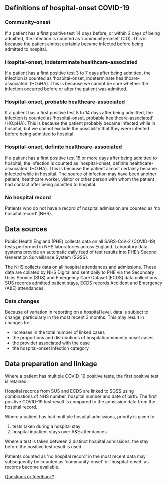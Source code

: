 ## Definitions of hospital-onset COVID-19

### Community-onset

If a patient has a first positive test 14 days before, or within 2 days of being admitted, the infection is counted as ‘community-onset’ (CO). This is because the patient almost certainly became infected before being admitted to hospital.

### Hospital-onset, indeterminate healthcare-associated

If a patient has a first positive test 3 to 7 days after being admitted, the infection is counted as ‘hospital-onset, indeterminate healthcare-associated’ (HO.iHA). This is because we cannot be sure whether the infection occurred before or after the patient was admitted.

### Hospital-onset, probable healthcare-associated

If a patient has a first positive test 8 to 14 days after being admitted, the infection is counted as ‘hospital-onset, probable healthcare-associated’ (HO.pHA). This is because the patient probably became infected while in hospital, but we cannot exclude the possibility that they were infected before being admitted to hospital.

### Hospital-onset, definite healthcare-associated

If a patient has a first positive test 15 or more days after being admitted to hospital, the infection is counted as ‘hospital-onset, definite healthcare-associated’ (HO.HA). This is because the patient almost certainly became infected while in hospital. The source of infection may have been another patient, healthcare worker, visitor or other person with whom the patient had contact after being admitted to hospital.

### No hospital record

Patients who do not have a record of hospital admission are counted as ‘no hospital record’ (NHR).


## Data sources

Public Health England (PHE) collects data on all SARS-CoV-2 (COVID-19) tests performed in NHS laboratories across England. Laboratory data systems provide an automatic daily feed of test results into PHE’s Second Generation Surveillance System (SGSS).

The NHS collects data on all hospital attendances and admissions. These data are collated by NHS Digital and sent daily to PHE via the Secondary Uses Service (SUS) and Emergency Care Dataset (ECDS) data collections. SUS records admitted patient stays, ECDS records Accident and Emergency (A&E) attendances.

### Data changes

Because of variation in reporting on a hospital level, data is subject to change, particularly in the most recent 3 months. This may result in changes to:

+ increases in the total number of linked cases
+ the proportions and distributions of hospital/community onset cases
+ the provider associated with the case
+ the hospital-onset infection category

## Data preparation and linkage

Where a patient has multiple COVID-19 positive tests, the first positive test is retained.

Hospital records from SUS and ECDS are linked to SGSS using combinations of NHS number, hospital number and date of birth. The first positive COVID-19 test result is compared to the admission date from the hospital record.

Where a patient has had multiple hospital admissions, priority is given to:

1. tests taken during a hospital stay
2. hospital inpatient stays over A&E attendances

Where a test is taken between 2 distinct hospital admissions, the stay before the positive test result is used.

Patients counted as 'no hospital record' in the most recent data may subsequently be counted as 'community-onset' or 'hospital-onset' as records become available.

<a href="mailto:coronavirus-hcai@phe.gov.uk?subject=Coronavirus hospital-onset dashboard" target="_blank">Questions or feedback?</a>
